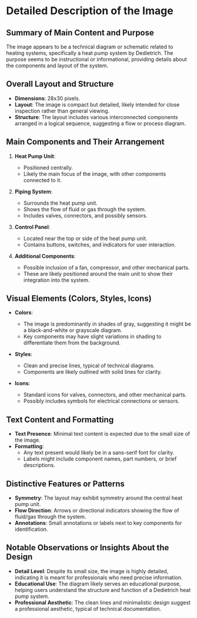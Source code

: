 # Detailed Description of the Image

## Summary of Main Content and Purpose
The image appears to be a technical diagram or schematic related to heating systems, specifically a heat pump system by Dedietrich. The purpose seems to be instructional or informational, providing details about the components and layout of the system.

## Overall Layout and Structure
- **Dimensions**: 28x30 pixels.
- **Layout**: The image is compact but detailed, likely intended for close inspection rather than general viewing.
- **Structure**: The layout includes various interconnected components arranged in a logical sequence, suggesting a flow or process diagram.

## Main Components and Their Arrangement

1. **Heat Pump Unit**:
   - Positioned centrally.
   - Likely the main focus of the image, with other components connected to it.

2. **Piping System**:
   - Surrounds the heat pump unit.
   - Shows the flow of fluid or gas through the system.
   - Includes valves, connectors, and possibly sensors.

3. **Control Panel**:
   - Located near the top or side of the heat pump unit.
   - Contains buttons, switches, and indicators for user interaction.

4. **Additional Components**:
   - Possible inclusion of a fan, compressor, and other mechanical parts.
   - These are likely positioned around the main unit to show their integration into the system.

## Visual Elements (Colors, Styles, Icons)

- **Colors**:
  - The image is predominantly in shades of gray, suggesting it might be a black-and-white or grayscale diagram.
  - Key components may have slight variations in shading to differentiate them from the background.

- **Styles**:
  - Clean and precise lines, typical of technical diagrams.
  - Components are likely outlined with solid lines for clarity.

- **Icons**:
  - Standard icons for valves, connectors, and other mechanical parts.
  - Possibly includes symbols for electrical connections or sensors.

## Text Content and Formatting

- **Text Presence**: Minimal text content is expected due to the small size of the image.
- **Formatting**:
  - Any text present would likely be in a sans-serif font for clarity.
  - Labels might include component names, part numbers, or brief descriptions.

## Distinctive Features or Patterns

- **Symmetry**: The layout may exhibit symmetry around the central heat pump unit.
- **Flow Direction**: Arrows or directional indicators showing the flow of fluid/gas through the system.
- **Annotations**: Small annotations or labels next to key components for identification.

## Notable Observations or Insights About the Design
- **Detail Level**: Despite its small size, the image is highly detailed, indicating it is meant for professionals who need precise information.
- **Educational Use**: The diagram likely serves an educational purpose, helping users understand the structure and function of a Dedietrich heat pump system.
- **Professional Aesthetic**: The clean lines and minimalistic design suggest a professional aesthetic, typical of technical documentation.